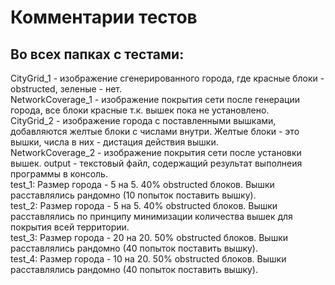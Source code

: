 # Комментарии тестов
## Во всех папках с тестами: 
CityGrid_1 - изображение сгенерированного города, где красные блоки - obstructed, зеленые - нет.  
NetworkCoverage_1 - изображение покрытия сети после генерации города, все блоки красные т.к. вышек пока не установлено.  
CityGrid_2 - изображение города с поставленными вышками, добавляются желтые блоки с числами внутри. Желтые блоки - это вышки, числа в них - дистация действия вышки.  
NetworkCoverage_2 - изображение покрытия сети после установки вышек. output - текстовый файл, содержащий  результат выполнеия программы в консоль.  
test_1: Размер города - 5 на 5. 40% obstructed блоков. Вышки расставлялись рандомно (10 попыток поставить вышку).  
test_2: Размер города - 5 на 5. 40% obstructed блоков. Вышки расставлялись по принципу минимизации количества вышек для покрытия всей территории.  
test_3: Размер города - 20 на 20. 50% obstructed блоков. Вышки расставлялись рандомно (40 попыток поставить вышку).  
test_4: Размер города - 10 на 20. 50% obstructed блоков. Вышки расставлялись рандомно (40 попыток поставить вышку).  
